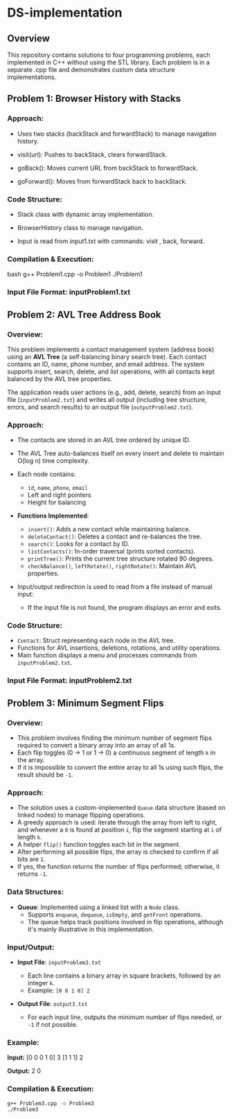 # DS-implementation

## Overview
This repository contains solutions to four programming problems, each implemented in C++ without using the STL library. Each problem is in a separate .cpp file and demonstrates custom data structure implementations.

## Problem 1: Browser History with Stacks
### Approach:

- Uses two stacks (backStack and forwardStack) to manage navigation history.

- visit(url): Pushes to backStack, clears forwardStack.

- goBack(): Moves current URL from backStack to forwardStack.

- goForward(): Moves from forwardStack back to backStack.

### Code Structure:

- Stack class with dynamic array implementation.

- BrowserHistory class to manage navigation.

- Input is read from input1.txt with commands: visit <url>, back, forward.

### Compilation & Execution:

bash
g++ Problem1.cpp -o Problem1
./Problem1

### Input File Format: inputProblem1.txt

## Problem 2: AVL Tree Address Book

### Overview:
This problem implements a contact management system (address book) using an **AVL Tree** (a self-balancing binary search tree). Each contact contains an ID, name, phone number, and email address. The system supports insert, search, delete, and list operations, with all contacts kept balanced by the AVL tree properties.

The application reads user actions (e.g., add, delete, search) from an input file (`inputProblem2.txt`) and writes all output (including tree structure, errors, and search results) to an output file (`outputProblem2.txt`).

### Approach:
- The contacts are stored in an AVL tree ordered by unique ID.
- The AVL Tree auto-balances itself on every insert and delete to maintain O(log n) time complexity.
- Each node contains:
  - `id`, `name`, `phone`, `email`
  - Left and right pointers
  - Height for balancing

- **Functions Implemented**:
  - `insert()`: Adds a new contact while maintaining balance.
  - `deleteContact()`: Deletes a contact and re-balances the tree.
  - `search()`: Looks for a contact by ID.
  - `listContacts()`: In-order traversal (prints sorted contacts).
  - `printTree()`: Prints the current tree structure rotated 90 degrees.
  - `checkBalance()`, `leftRotate()`, `rightRotate()`: Maintain AVL properties.

- Input/output redirection is used to read from a file instead of manual input:
  - If the input file is not found, the program displays an error and exits.

### Code Structure:
- `Contact`: Struct representing each node in the AVL tree.
- Functions for AVL insertions, deletions, rotations, and utility operations.
- Main function displays a menu and processes commands from `inputProblem2.txt`.

### Input File Format: inputProblem2.txt


## Problem 3: Minimum Segment Flips

### Overview:

- This problem involves finding the minimum number of segment flips required to convert a binary array into an array of all 1s.
- Each flip toggles (0 → 1 or 1 → 0) a continuous segment of length `k` in the array.
- If it is impossible to convert the entire array to all 1s using such flips, the result should be `-1`.

### Approach:

- The solution uses a custom-implemented `Queue` data structure (based on linked nodes) to manage flipping operations.
- A greedy approach is used: iterate through the array from left to right, and whenever a `0` is found at position `i`, flip the segment starting at `i` of length `k`.
- A helper `flip()` function toggles each bit in the segment.
- After performing all possible flips, the array is checked to confirm if all bits are `1`.
- If yes, the function returns the number of flips performed; otherwise, it returns `-1`.

### Data Structures:

- **Queue**: Implemented using a linked list with a `Node` class.
  - Supports `enqueue`, `dequeue`, `isEmpty`, and `getFront` operations.
  - The queue helps track positions involved in flip operations, although it's mainly illustrative in this implementation.

### Input/Output:

- **Input File**: `inputProblem3.txt`
  - Each line contains a binary array in square brackets, followed by an integer `k`.
  - Example: `[0 0 1 0] 2`

- **Output File**: `output3.txt`
  - For each input line, outputs the minimum number of flips needed, or `-1` if not possible.

### Example:
**Input:**
[0 0 0 1 0] 3
[1 1 1] 2

**Output:**
2
0


### Compilation & Execution:

```bash
g++ Problem3.cpp -o Problem3
./Problem3

